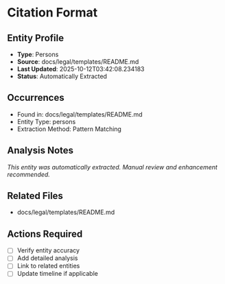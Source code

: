 # Citation Format

## Entity Profile
- **Type**: Persons
- **Source**: docs/legal/templates/README.md
- **Last Updated**: 2025-10-12T03:42:08.234183
- **Status**: Automatically Extracted

## Occurrences
- Found in: docs/legal/templates/README.md
- Entity Type: persons
- Extraction Method: Pattern Matching

## Analysis Notes
*This entity was automatically extracted. Manual review and enhancement recommended.*

## Related Files
- docs/legal/templates/README.md

## Actions Required
- [ ] Verify entity accuracy
- [ ] Add detailed analysis
- [ ] Link to related entities
- [ ] Update timeline if applicable
